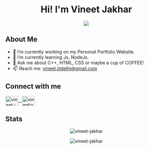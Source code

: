 
<h1 align="center">Hi! I'm Vineet Jakhar</h1>
<p align="center"><img src="https://komarev.com/ghpvc/?username=Vineet-Jakhar&color=orange"> </p>

<h2>About Me</h2>

- 🔭 I’m currently working on my Personal Portfolio Website.
- 🌱 I’m currently learning Js, NodeJs.
- 💬 Ask me about C++, HTML, CSS or maybe a cup of COFFEE!
- 📫 Reach me:  vineet.iitdelhi@gmail.com 


<h2>Connect with me</h2>

<p align="left">
<a href="https://instagram.com/vineet.jakhar" target="blank"><img align="center" src="https://raw.githubusercontent.com/rahuldkjain/github-profile-readme-generator/master/src/images/icons/Social/instagram.svg" alt="vineet.jakhar" height="30" width="40"/> 
 &nbsp
<a href="https://linkedin.com/in/vineetjakhar" target="blank"><img align="center" src="https://raw.githubusercontent.com/rahuldkjain/github-profile-readme-generator/master/src/images/icons/Social/linked-in-alt.svg" alt="vineetjakhar" height="30" width="40" /></a></a>
 </p>
 
 
 <h2>Stats</h2>
    
<p align="center"><img align="center" src="https://github-readme-stats.vercel.app/api/top-langs?username=vineet-jakhar&show_icons=true&locale=en&layout=compact" alt="vineet-jakhar" /></p>
<p align="center"><img align="center" src="https://github-readme-stats.vercel.app/api?username=vineet-jakhar&show_icons=true&locale=en" alt="vineet-jakhar" /></p>
